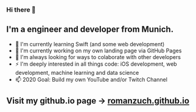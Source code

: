 ### Hi there 👋

## I'm a engineer and developer from Munich.

- 🔭 I'm currently learning Swift (and some web development)
- 🌱 I'm currently working on my own landing page via GitHub Pages 
- 💬 I'm always looking for ways to colaborate with other developers
- ⚡ I'm deeply interested in all things code: iOS development, web development, machine learning and data science
- 📫 2020 Goal: Build my own YouTube and/or Twitch Channel 

## Visit my github.io page &rarr; [romanzuch.github.io](https://romanzuch.github.io/)

<!--
**romanzuch/romanzuch** is a ✨ _special_ ✨ repository because its `README.md` (this file) appears on your GitHub profile.

Here are some ideas to get you started:

- 🔭 I’m currently working on ...
- 🌱 I’m currently learning ...
- 👯 I’m looking to collaborate on ...
- 🤔 I’m looking for help with ...
- 💬 Ask me about ...
- 📫 How to reach me: ...
- 😄 Pronouns: ...
- ⚡ Fun fact: ...
-->
